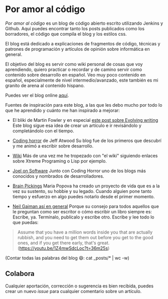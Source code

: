 # Por amor al código

*Por amor al código* es un blog de código abierto escrito utilizando Jenkins y Github. Aquí puedes encontrar tanto los posts publicados como los borradores, el código que compila el blog y los estilos css.

El blog está dedicado a explicaciones de fragmentos de código, técnicas y patrones de programación y artículos de opinión sobre informática en general.

El objetivo del blog es servir como wiki personal de cosas que voy aprendiendo, quiero practicar o recordar y de camino servir como contenido sobre desarrollo en español. Veo muy poco contenido en español, especialmente de nivel intermedio/avanzado, este también es mi granito de arena al contenido hispano.

Puedes ver el blog online [aquí](http://juanmirod.github.io/).

Fuentes de inspiración para este blog, a las que les debo mucho por todo lo que he aprendido y cuánto me han inspirado a mejorar:

- El bliki de Martin Fowler y en especial [este post sobre Evolving writing](https://www.martinfowler.com/bliki/EvolvingPublication.html) Este blog sigue esa idea de crear un artículo e ir revisándolo y completándolo con el tiempo.

- [Coding horror](https://blog.codinghorror.com/) de Jeff Atwood Su blog fue de los primeros que descubrí y me animó a escribir sobre desarrollo.

- [Wiki](http://wiki.c2.com/) Más de una vez me he tropezado con "el wiki" siguiendo enlaces sobre Xtreme Programing o Lisp por ejemplo.

- [Joel on Software](https://www.joelonsoftware.com/) Junto con Coding Horror uno de los blogs más conocidos y nombrados de desarrolladores.

- [Brain Pickings](https://www.brainpickings.org/) Maria Popova ha creado un proyecto de vida que es a la vez su sustento, su hobbie y su legado. Cuando alguien pone tanto tiempo y esfuerzo en algo puedes notarlo desde el primer momento. 

- [Neil Gaiman así en general](http://journal.neilgaiman.com/) Porque su consejo para todos aquellos que le preguntan como ser escritor o cómo escribir un libro siempre es: Escribe, ya. Termínalo, publícalo y escribe otro. Escribe y lee todo lo que puedas:

> Assume that you have a million words inside you that are actually rubbish, and you need to get them out before you get to the good ones, and if you get there early, that's great. (https://youtu.be/1Z4mwSdcLoc?t=36m25s)

(Contar todas las palabras del blog :smile:: cat _posts/* | wc -w)

## Colabora

Cualquier aportación, corrección o sugerencia es bien recibida, puedes crear un nuevo *issue* para cualquier comentario sobre un artículo.

